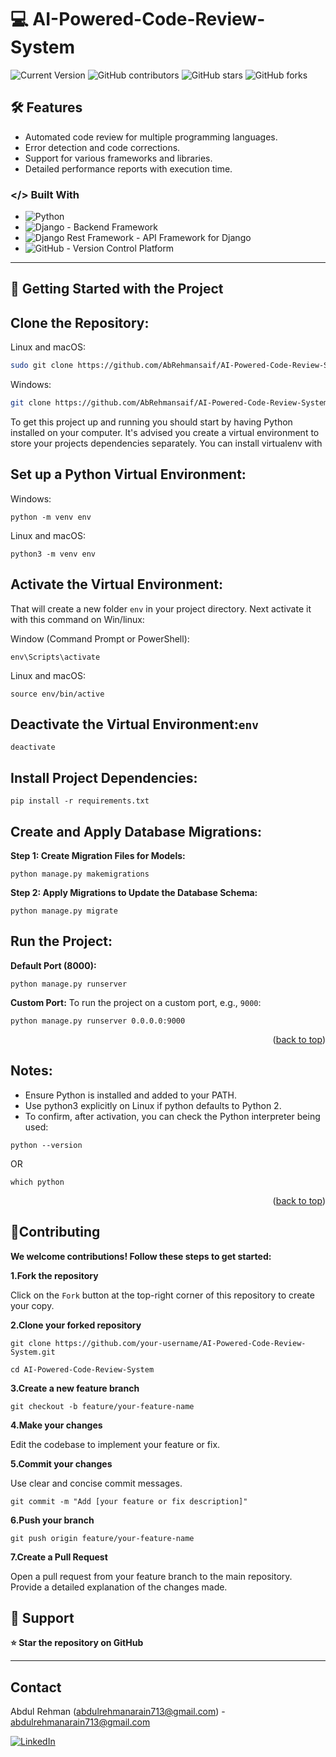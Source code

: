 # 💻 AI-Powered-Code-Review-System

![Current Version](https://img.shields.io/badge/version-v0.1-blue)
![GitHub contributors](https://img.shields.io/github/contributors/AbRehmansaif/README-Template)
![GitHub stars](https://img.shields.io/github/stars/AbRehmansaif/README-Template?style=social)
![GitHub forks](https://img.shields.io/github/forks/AbRehmansaif/README-Template?style=social)

## 🛠️ Features
- Automated code review for multiple programming languages.
- Error detection and code corrections.
- Support for various frameworks and libraries.
- Detailed performance reports with execution time.

### </> Built With
* ![Python](https://img.shields.io/badge/python-3.1%2B-blue?logo=python&logoColor=white)
* ![Django][Django.com] - Backend Framework
* ![Django Rest Framework][DRF.com] - API Framework for Django
* ![GitHub][GitHub.com] - Version Control Platform


---
## 🚀 Getting Started with the Project
## Clone the Repository:

Linux and macOS:

```bash
sudo git clone https://github.com/AbRehmansaif/AI-Powered-Code-Review-System.git
```

Windows:

```bash
git clone https://github.com/AbRehmansaif/AI-Powered-Code-Review-System.git
```

To get this project up and running you should start by having Python installed on your computer. It's advised you create a virtual environment to store your projects dependencies separately. You can install virtualenv with

## Set up a Python Virtual Environment:
Windows:
```
python -m venv env
```
Linux and macOS:
```
python3 -m venv env
```

## Activate the Virtual Environment:
That will create a new folder `env` in your project directory. Next activate it with this command on Win/linux:

Window (Command Prompt or PowerShell):
```
env\Scripts\activate
```
Linux and macOS:
```
source env/bin/active
```
## Deactivate the Virtual Environment:`env`
```
deactivate
```
## Install Project Dependencies:

```
pip install -r requirements.txt
```
## Create and Apply Database Migrations:
**Step 1: Create Migration Files for Models:**
```
python manage.py makemigrations
```

**Step 2: Apply Migrations to Update the Database Schema:**
```
python manage.py migrate
```

## Run the Project:
**Default Port (8000):**
```
python manage.py runserver
```
**Custom Port:**
To run the project on a custom port, e.g., `9000`:

```
python manage.py runserver 0.0.0.0:9000
```

<p align="right">(<a href="#readme-top">back to top</a>)</p>

## Notes:
- Ensure Python is installed and added to your PATH.
- Use python3 explicitly on Linux if python defaults to Python 2.
- To confirm, after activation, you can check the Python interpreter being used:
```
python --version
```

OR

```
which python
```

<p align="right">(<a href="#readme-top">back to top</a>)</p>

## 🤝Contributing
**We welcome contributions! Follow these steps to get started:**

**1.Fork the repository**

Click on the `Fork` button at the top-right corner of this repository to create your copy.

**2.Clone your forked repository**
```
git clone https://github.com/your-username/AI-Powered-Code-Review-System.git
```
```
cd AI-Powered-Code-Review-System
```
**3.Create a new feature branch**
```
git checkout -b feature/your-feature-name
```
**4.Make your changes**

Edit the codebase to implement your feature or fix.

**5.Commit your changes**

Use clear and concise commit messages.
```
git commit -m "Add [your feature or fix description]"
```
**6.Push your branch**
```
git push origin feature/your-feature-name
```
**7.Create a Pull Request**

Open a pull request from your feature branch to the main repository. Provide a detailed explanation of the changes made.

## 🤝 Support

**⭐ Star the repository on GitHub**

---

## Contact

Abdul Rehman (abdulrehmanarain713@gmail.com) - abdulrehmanarain713@gmail.com

[![LinkedIn](https://img.shields.io/badge/LinkedIn-Profile-blue?style=flat-square&logo=linkedin)](https://www.linkedin.com/in/abdul-rehman-ssuetian/)


<!-- MARKDOWN LINKS & IMAGES -->
[Django.com]: https://img.shields.io/badge/Django-092E20?style=for-the-badge&logo=django&logoColor=white
[DRF.com]: https://img.shields.io/badge/Django_Rest_Framework-092E20?style=for-the-badge&logo=django&logoColor=white
[GitHub.com]: https://img.shields.io/badge/GitHub-181717?style=for-the-badge&logo=github&logoColor=white
